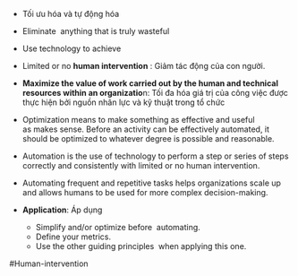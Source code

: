 - Tối ưu hóa và tự động hóa

- Eliminate  anything that is truly wasteful
- Use technology to achieve
- Limited or no **human intervention** : Giảm tác động của con người.
- **Maximize the value of work carried out by the human and technical resources within an organizatio**n: Tối đa hóa giá trị của công việc được thực hiện bởi nguồn nhân lực và kỹ thuật trong tổ chức

- Optimization means to make something as effective and useful as makes sense. Before an activity can be effectively automated, it  should be optimized to whatever degree is possible and reasonable.

- Automation is the use of technology to perform a step or series of steps correctly and consistently with limited or no human intervention.

- Automating frequent and repetitive tasks helps organizations scale up  and allows humans to be used for more complex decision-making.

- **Application**: Áp dụng
	- Simplify and/or optimize before  automating.
	- Define your metrics.
	- Use the other guiding principles  when applying this one.


#Human-intervention